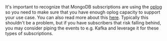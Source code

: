 <div class="comment">It's important to recognize that MongoDB subscriptions are using the <a href="https://docs.mongodb.com/manual/core/replica-set-oplog/">oplog</a> so you need to make sure that 
you have enough oplog capacity to support your use case. You can also read more about this <a href="https://docs.mongodb.com/manual/changeStreams/#startafter-for-change-streams">here</a>.
Typically this shouldn't be a problem, but if you have subscribers that risk falling behind, you may consider piping the events to e.g. Kafka and leverage it for these types of subscriptions.</div>